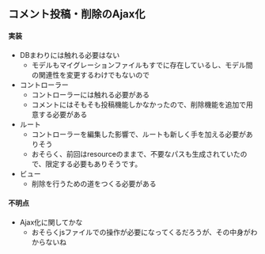 ## コメント投稿・削除のAjax化

#### 実装

- DBまわりには触れる必要はない
  - モデルもマイグレーションファイルもすでに存在しているし、モデル間の関連性を変更するわけでもないので
- コントローラー
  - コントローラーには触れる必要がある
  - コメントにはそもそも投稿機能しかなかったので、削除機能を追加で用意する必要がある
- ルート
  - コントローラーを編集した影響で、ルートも新しく手を加える必要がありそう
  - おそらく、前回はresourceのままで、不要なパスも生成されていたので、限定する必要もありそうです。
- ビュー
  - 削除を行うための道をつくる必要がある

#### 不明点

- Ajax化に関してかな
  - おそらくjsファイルでの操作が必要になってくるだろうが、その中身がわからないね
